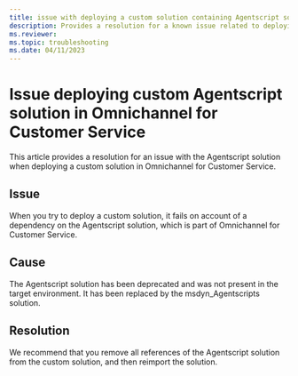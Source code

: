 ```yaml
---
title: issue with deploying a custom solution containing Agentscript solution in Omnichannel for Customer Service
description: Provides a resolution for a known issue related to deploying an Agentscript custom solution in Omnichannel for Customer Service.
ms.reviewer: 
ms.topic: troubleshooting
ms.date: 04/11/2023
---
```


# Issue deploying custom Agentscript solution in Omnichannel for Customer Service

This article provides a resolution for an issue with the Agentscript solution when deploying a custom solution in Omnichannel for Customer Service.

## Issue

When you try to deploy a custom solution, it fails on account of a dependency on the Agentscript solution, which is part of Omnichannel for Customer Service.

## Cause

The Agentscript solution has been deprecated and was not present in the target environment. It has been replaced by the msdyn_Agentscripts solution.

## Resolution

We recommend that you remove all references of the Agentscript solution from the custom solution, and then reimport the solution.
